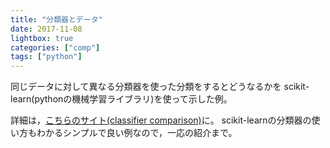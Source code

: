 ```yaml
---
title: "分類器とデータ"
date: 2017-11-08
lightbox: true
categories: ["comp"]
tags: ["python"]
---
```


同じデータに対して異なる分類器を使った分類をするとどうなるかを
scikit-learn(pythonの機械学習ライブラリ)を使って示した例。

<!--more-->

詳細は，[こちらのサイト(classifier comparison)](http://scikit-learn.org/stable/auto_examples/classification/plot_classifier_comparison.html)に。
scikit-learnの分類器の使い方もわかるシンプルで良い例なので，一応の紹介まで。